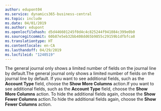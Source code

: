 ```yaml
---
author: edupont04
ms.service: dynamics365-business-central
ms.topic: include
ms.date: 04/01/2019
ms.author: edupont
ms.openlocfilehash: d5d446601245f0d4c4c825244f941084c399e0b0
ms.sourcegitcommit: 60b87e5eb32bb408dd65b9855c29159b1dfbfca8
ms.translationtype: HT
ms.contentlocale: en-CA
ms.lasthandoff: 04/29/2019
ms.locfileid: "1240519"
---
```

<span data-ttu-id="155cf-101">The general journal only shows a limited number of fields on the journal line by default.</span><span class="sxs-lookup"><span data-stu-id="155cf-101">The general journal only shows a limited number of fields on the journal line by default.</span></span> <span data-ttu-id="155cf-102">If you want to see additional fields, such as the **Account Type** field, choose the **Show More Columns** action.</span><span class="sxs-lookup"><span data-stu-id="155cf-102">If you want to see additional fields, such as the **Account Type** field, choose the **Show More Columns** action.</span></span> <span data-ttu-id="155cf-103">To hide the additional fields again, choose the **Show Fewer Columns** action.</span><span class="sxs-lookup"><span data-stu-id="155cf-103">To hide the additional fields again, choose the **Show Fewer Columns** action.</span></span>  
